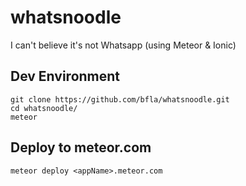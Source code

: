 # whatsnoodle
I can't believe it's not Whatsapp (using Meteor &amp; Ionic)

## Dev Environment
```
git clone https://github.com/bfla/whatsnoodle.git
cd whatsnoodle/
meteor
```

## Deploy to meteor.com
```
meteor deploy <appName>.meteor.com
```
